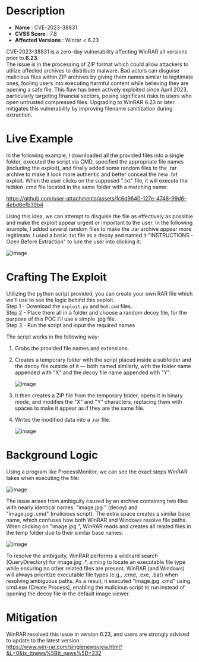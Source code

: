 # Description
* **Name** : CVE-2023-38831
* **CVSS Score** : 7.8
* **Affected Versions** : Winrar < 6.23

CVE-2023-38831 is a zero-day vulnerability affecting WinRAR all versions prior to **6.23**.     
The issue is in the processing of ZIP format which could allow attackers to utilize affected archives to distribute malware. Bad actors can disguise malicious files within ZIP archives by giving them names similar to legitimate ones, fooling users into executing harmful content while believing they are opening a safe file. This flaw has been actively exploited since April 2023, particularly targeting financial sectors, posing significant risks to users who open untrusted compressed files. Upgrading to WinRAR 6.23 or later mitigates this vulnerability by improving filename sanitization during extraction.

# Live Example
In the following example, I downloaded all the provided files into a single folder, executed the script via CMD, specified the appropriate file names (including the exploit), 
and finally added some random files to the .rar archive to make it look more authentic and better conceal the new .txt exploit.
When the user clicks on the supposed ".txt" file, it will execute the hidden .cmd file located in the same folder with a matching name:

https://github.com/user-attachments/assets/fc6d9640-127e-4748-99d6-4ebd6efb39b4

Using this idea, we can attempt to disguise the file as effectively as possible and make the exploit appear urgent or important to the user. In the following example, 
I added several random files to make the .rar archive appear more legitimate. I used a basic .txt file as a decoy and named it "INSTRUCTIONS - Open Before Extraction" to lure the user into clicking it:

![image](https://github.com/user-attachments/assets/921a1cb3-3e47-4182-bf26-ccc8b7bcdcbe)

# Crafting The Exploit
Utilizing the python script provided, you can create your own RAR file which we'll use to see the logic behind this exploit.      
Step 1 - Download the ```exploit.py``` and ```DoS.cmd``` files.       
Step 2 - Place them all in a folder and choose a random decoy file, for the purpose of this POC I'll use a simple .jpg file.           
Step 3 - Run the script and input the required names

The script works in the following way: 
1. Grabs the provided file names and extensions.
2. Creates a temporary folder with the script placed inside a subfolder and the decoy file outside of it — both named similarly, 
   with the folder name appended with "X" and the decoy file name appended with "Y":
   
   ![image](https://github.com/user-attachments/assets/a3fae564-e25f-4403-960f-2dc6f72cda1b)

3. It then creates a ZIP file from the temporary folder, opens it in binary mode, and modifies the "X" and "Y" characters, 
   replacing them with spaces to make it appear as if they are the same file.
4. Writes the modified data into a .rar file.
   
   ![image](https://github.com/user-attachments/assets/7e15c689-0a31-45cd-8d29-1bc9dcf4a289)


# Background Logic
Using a program like ProcessMonitor, we can see the exact steps WinRAR takes when executing the file: 

![image](https://github.com/user-attachments/assets/ea7d22c2-4126-4f12-b123-5184f287b007)

The issue arises from ambiguity caused by an archive containing two files with nearly identical names: "image.jpg " (decoy) and           
"image.jpg .cmd" (malicious script). The extra space creates a similar base name, which confuses how both WinRAR and Windows resolve file paths. When clicking on "image.jpg ", WinRAR reads and creates all related files in the temp folder due to their similar base names: 

![image](https://github.com/user-attachments/assets/8f12e7aa-5202-43f1-ba24-b6a44693610d)

To resolve the ambiguity, WinRAR performs a wildcard search (QueryDirectory) for image.jpg .*, aiming to locate an executable file type while ensuring no other related files are present. 
WinRAR (and Windows) will always prioritize executable file types (e.g., .cmd, .exe, .bat) when resolving ambiguous paths. As a result, it executed "image.jpg .cmd" using cmd.exe (Create Process), enabling the malicious script to run instead of opening the decoy file in the default image viewer.

# Mitigation
WinRAR resolved this issue in version 6.23, and users are strongly advised to update to the latest version.    
https://www.win-rar.com/singlenewsview.html?&L=0&tx_ttnews%5Btt_news%5D=232



